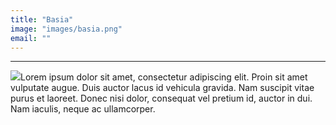 ```yaml
---
title: "Basia"
image: "images/basia.png"
email: ""
---
```


---
![](/uploads/basia.png)Lorem ipsum dolor sit amet, consectetur adipiscing elit. Proin sit amet vulputate augue. Duis auctor lacus id vehicula gravida. Nam suscipit vitae purus et laoreet.
Donec nisi dolor, consequat vel pretium id, auctor in dui. Nam iaculis, neque ac ullamcorper.